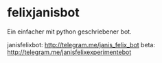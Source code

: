 # felixjanisbot

Ein einfacher mit python geschriebener bot.

janisfelixbot: http://telegram.me/janis_felix_bot
beta: http://telegram.me/janisfelixexperimentebot
